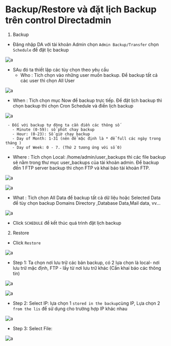 # Backup/Restore và đặt lịch Backup trên control Directadmin

1. Backup

- Đăng nhập DA với tài khoản Admin chọn `Admin Backup/Transfer` chọn `Schedule` để đặt lịc backup

![a](https://f6-zpcloud.zdn.vn/4247814524104329643/7227de72fd9430ca6985.jpg)

- SAu đó ta thiết lập các tùy chọn theo yêu cầu
  - Who : Tích chọn vào những user muốn backup. Để backup tất cả các user thì chọn All User

![a](https://f4-zpcloud.zdn.vn/3657104482102160706/f2447e723994f4caad85.jpg)

  - When : Tích chọn mục Now để backup trực tiếp. Để đặt lịch backup thì chọn backup thì chọn Cron Schedule và điền lịch backup

![a](https://f6-zpcloud.zdn.vn/6856970449425773131/457346f8351ef840a10f.jpg)

     - Đối với backup tự động ta cần điền các thông số
       - Minute (0-59): số phút chay backup
       - Hour: (0-23): Số giờ chạy backup
       - Day of Month: 1-31 (nên để mặc định là * để full các ngày trong tháng )
       - Day of Week: 0 - 7. (Thứ 2 tương ứng với số 0)
       
  - Where : Tích chọn Local: /home/admin/user_backups thì các file backup sẽ nằm trong thư mục user_backups của tài khoản admin. Để backup đến 1 FTP server backup thì chọn FTP và khai báo tài khoản FTP.

![a](https://f5-zpcloud.zdn.vn/422644048347492608/2cf58debf00d3d53641c.jpg)

![a](https://f6-zpcloud.zdn.vn/675306008431271966/10b2887af69c3bc2628d.jpg)

  - What : Tích chọn All Data để backup tất cả dữ liệu hoặc Selected Data để tùy chọn backup Domains Directory ,Database Data,Mail data, vv...

![a](https://f5-zpcloud.zdn.vn/7715190243500710472/369bedfb9d1d5043090c.jpg)

- Click `SCHEDULE` để kết thúc quá trình đặt lịch backup

2. Restore

- Click `Restore`

![a](https://f6-zpcloud.zdn.vn/8465403485846260069/4e8ccb075ce191bfc8f0.jpg)

- Step 1: Ta chọn nơi lưu trữ các bản backup, có 2 lựa chọn là local- nơi lưu trữ mặc định, FTP - lấy từ nơi lưu trữ khác (Cần khai báo các thông tin)

![a](https://f6-zpcloud.zdn.vn/8925867435685192118/372ffd3174d7b989e0c6.jpg)

![a](https://f6-zpcloud.zdn.vn/4622008915921322765/8a5621a7ab41661f3f50.jpg)

- Step 2: Select IP: lựa chọn 1 `stored in the backup`cùng IP, Lựa chọn 2 `from the lis` để sử dụng cho trường hợp IP khác nhau

![a](https://f6-zpcloud.zdn.vn/5609003061601403068/a5c56eb1ec5721097846.jpg)

- Step 3: Select File: 

![a](https://f5-zpcloud.zdn.vn/4268413898398422405/7cfa189c9d7a5024096b.jpg)